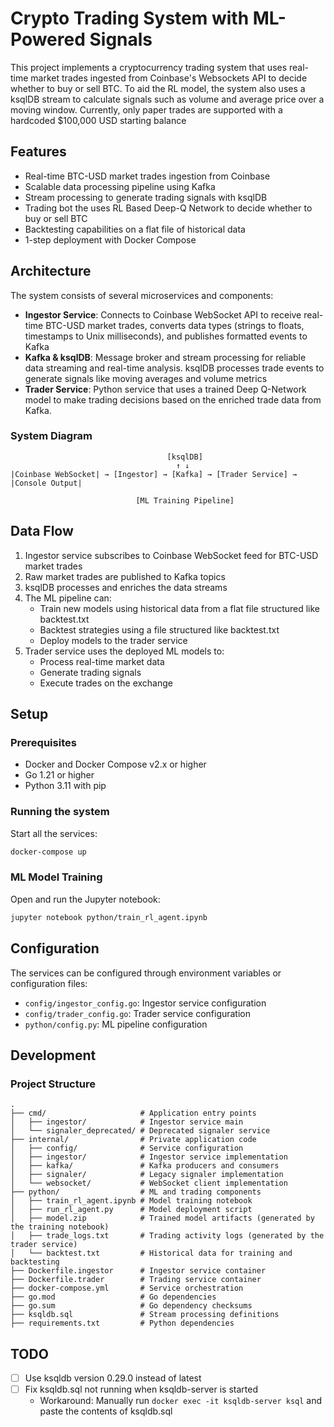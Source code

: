 # Crypto Trading System with ML-Powered Signals

This project implements a cryptocurrency trading system that uses real-time market trades ingested from Coinbase's Websockets API to decide whether to buy or sell BTC. To aid the RL model, the system also uses a ksqlDB stream to calculate signals such as volume and average price over a moving window. Currently, only paper trades are supported with a hardcoded $100,000 USD starting balance

## Features

- Real-time BTC-USD market trades ingestion from Coinbase
- Scalable data processing pipeline using Kafka
- Stream processing to generate trading signals with ksqlDB
- Trading bot the uses RL Based Deep-Q Network to decide whether to buy or sell BTC
- Backtesting capabilities on a flat file of historical data
- 1-step deployment with Docker Compose

## Architecture

The system consists of several microservices and components:

- **Ingestor Service**: Connects to Coinbase WebSocket API to receive real-time BTC-USD market trades, converts data types (strings to floats, timestamps to Unix milliseconds), and publishes formatted events to Kafka
- **Kafka & ksqlDB**: Message broker and stream processing for reliable data streaming and real-time analysis. ksqlDB processes trade events to generate signals like moving averages and volume metrics
- **Trader Service**: Python service that uses a trained Deep Q-Network model to make trading decisions based on the enriched trade data from Kafka. 

### System Diagram
```
                                   [ksqlDB]
                                     ↑ ↓ 
|Coinbase WebSocket| → [Ingestor] → [Kafka] → [Trader Service] → |Console Output|

                            [ML Training Pipeline] 
```

## Data Flow

1. Ingestor service subscribes to Coinbase WebSocket feed for BTC-USD market trades
2. Raw market trades are published to Kafka topics
3. ksqlDB processes and enriches the data streams
4. The ML pipeline can:
   - Train new models using historical data from a flat file structured like backtest.txt
   - Backtest strategies using a file structured like backtest.txt
   - Deploy models to the trader service
5. Trader service uses the deployed ML models to:
   - Process real-time market data
   - Generate trading signals
   - Execute trades on the exchange

## Setup

### Prerequisites

- Docker and Docker Compose v2.x or higher
- Go 1.21 or higher
- Python 3.11 with pip

### Running the system

Start all the services:
```bash
docker-compose up
```

### ML Model Training

Open and run the Jupyter notebook:
```bash
jupyter notebook python/train_rl_agent.ipynb
```

## Configuration

The services can be configured through environment variables or configuration files:

- `config/ingestor_config.go`: Ingestor service configuration
- `config/trader_config.go`: Trader service configuration
- `python/config.py`: ML pipeline configuration

## Development

### Project Structure
```
.
├── cmd/                     # Application entry points
│   ├── ingestor/            # Ingestor service main
│   └── signaler_deprecated/ # Deprecated signaler service
├── internal/                # Private application code
│   ├── config/              # Service configuration
│   ├── ingestor/            # Ingestor service implementation
│   ├── kafka/               # Kafka producers and consumers
│   ├── signaler/            # Legacy signaler implementation
│   └── websocket/           # WebSocket client implementation
├── python/                  # ML and trading components
│   ├── train_rl_agent.ipynb # Model training notebook
│   ├── run_rl_agent.py      # Model deployment script
│   ├── model.zip            # Trained model artifacts (generated by the training notebook)
│   ├── trade_logs.txt       # Trading activity logs (generated by the trader service)
│   └── backtest.txt         # Historical data for training and backtesting
├── Dockerfile.ingestor      # Ingestor service container
├── Dockerfile.trader        # Trading service container
├── docker-compose.yml       # Service orchestration
├── go.mod                   # Go dependencies
├── go.sum                   # Go dependency checksums
├── ksqldb.sql               # Stream processing definitions
├── requirements.txt         # Python dependencies
```

## TODO

- [ ] Use ksqldb version 0.29.0 instead of latest
- [ ] Fix ksqldb.sql not running when ksqldb-server is started
  - Workaround: Manually run `docker exec -it ksqldb-server ksql` and paste the contents of ksqldb.sql



